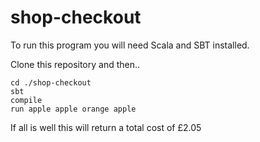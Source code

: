 # shop-checkout
To run this program you will need Scala and SBT installed.

Clone this repository and then..
~~~~
cd ./shop-checkout
sbt
compile
run apple apple orange apple
~~~~
If all is well this will return a total cost of £2.05
